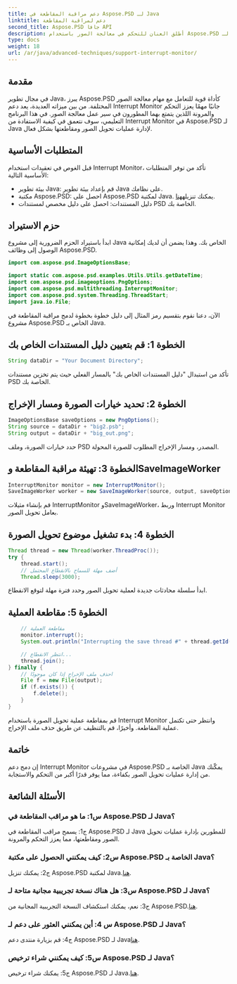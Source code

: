```yaml
---
title: دعم مراقبة المقاطعة في Aspose.PSD لـ Java
linktitle: دعم لمراقبة المقاطعة
second_title: Aspose.PSD جافا API
description: أطلق العنان للتحكم في معالجة الصور باستخدام Aspose.PSD لـ Java. تعلم كيفية مقاطعة العمليات من أجل سير عمل مرن.
type: docs
weight: 18
url: /ar/java/advanced-techniques/support-interrupt-monitor/
---
```

## مقدمة

في مجال تطوير Java، يبرز Aspose.PSD كأداة قوية للتعامل مع مهام معالجة الصور المختلفة. من بين ميزاته العديدة، يعد دعم Interrupt Monitor جانبًا مهمًا يعزز التحكم والمرونة اللذين يتمتع بهما المطورون في سير عمل معالجة الصور. في هذا البرنامج التعليمي، سوف نتعمق في كيفية الاستفادة من Interrupt Monitor في Aspose.PSD لـ Java لإدارة عمليات تحويل الصور ومقاطعتها بشكل فعال.

## المتطلبات الأساسية

قبل الغوص في تعقيدات استخدام Interrupt Monitor، تأكد من توفر المتطلبات الأساسية التالية:

- بيئة تطوير Java: قم بإعداد بيئة تطوير Java على نظامك.
-  مكتبة Aspose.PSD: احصل على Aspose.PSD لمكتبة Java. يمكنك تنزيله[هنا](https://releases.aspose.com/psd/java/).
- دليل المستندات: احصل على دليل مخصص لمستندات PSD الخاصة بك.

## حزم الاستيراد

ابدأ باستيراد الحزم الضرورية إلى مشروع Java الخاص بك. وهذا يضمن أن لديك إمكانية الوصول إلى وظائف Aspose.PSD.

```java
import com.aspose.psd.ImageOptionsBase;

import static com.aspose.psd.examples.Utils.Utils.getDateTime;
import com.aspose.psd.imageoptions.PngOptions;
import com.aspose.psd.multithreading.InterruptMonitor;
import com.aspose.psd.system.Threading.ThreadStart;
import java.io.File;
```

الآن، دعنا نقوم بتقسيم رمز المثال إلى دليل خطوة بخطوة لدمج مراقبة المقاطعة في مشروع Aspose.PSD الخاص بـ Java.

## الخطوة 1: قم بتعيين دليل المستندات الخاص بك

```java
String dataDir = "Your Document Directory";
```

تأكد من استبدال "دليل المستندات الخاص بك" بالمسار الفعلي حيث يتم تخزين مستندات PSD الخاصة بك.

## الخطوة 2: تحديد خيارات الصورة ومسار الإخراج

```java
ImageOptionsBase saveOptions = new PngOptions();
String source = dataDir + "big2.psb";
String output = dataDir + "big_out.png";
```

حدد خيارات الصورة، وملف PSD المصدر، ومسار الإخراج المطلوب للصورة المحولة.

## الخطوة 3: تهيئة مراقبة المقاطعة وSaveImageWorker

```java
InterruptMonitor monitor = new InterruptMonitor();
SaveImageWorker worker = new SaveImageWorker(source, output, saveOptions, monitor);
```

قم بإنشاء مثيلات InterruptMonitor وSaveImageWorker، وربط Interrupt Monitor بعامل تحويل الصور.

## الخطوة 4: بدء تشغيل موضوع تحويل الصورة

```java
Thread thread = new Thread(worker.ThreadProc());
try {
    thread.start();
    // أضف مهلة للسماح بالانقطاع المحتمل
    Thread.sleep(3000);
```

ابدأ سلسلة محادثات جديدة لعملية تحويل الصور وحدد فترة مهلة لتوقع الانقطاع.

## الخطوة 5: مقاطعة العملية

```java
    // مقاطعة العملية
    monitor.interrupt();
    System.out.println("Interrupting the save thread #" + thread.getId() + " at " + getDateTime().toString());

    // انتظر الانقطاع...
    thread.join();
} finally {
    // احذف ملف الإخراج إذا كان موجودًا
    File f = new File(output);
    if (f.exists()) {
        f.delete();
    }
}
```

قم بمقاطعة عملية تحويل الصورة باستخدام Interrupt Monitor وانتظر حتى تكتمل عملية المقاطعة. وأخيرًا، قم بالتنظيف عن طريق حذف ملف الإخراج.

## خاتمة

إن دمج دعم Interrupt Monitor في مشروعات Aspose.PSD الخاصة بـ Java يمكّنك من إدارة عمليات تحويل الصور بكفاءة، مما يوفر قدرًا أكبر من التحكم والاستجابة.

## الأسئلة الشائعة

### س1: ما هو مراقب المقاطعة في Aspose.PSD لـ Java؟

ج1: يسمح مراقب المقاطعة في Aspose.PSD لـ Java للمطورين بإدارة عمليات تحويل الصور ومقاطعتها، مما يعزز التحكم والمرونة.

### س2: كيف يمكنني الحصول على مكتبة Aspose.PSD الخاصة بـ Java؟

ج2: يمكنك تنزيل Aspose.PSD لمكتبة Java.[هنا](https://releases.aspose.com/psd/java/).

### س3: هل هناك نسخة تجريبية مجانية متاحة لـ Aspose.PSD لـ Java؟

 ج3: نعم، يمكنك استكشاف النسخة التجريبية المجانية من Aspose.PSD.[هنا](https://releases.aspose.com/).

### س 4: أين يمكنني العثور على دعم لـ Aspose.PSD لـ Java؟

 ج4: قم بزيارة منتدى دعم Aspose.PSD لـ Java[هنا](https://forum.aspose.com/c/psd/34).

### س5: كيف يمكنني شراء ترخيص Aspose.PSD لـ Java؟

 ج5: يمكنك شراء ترخيص Aspose.PSD لـ Java.[هنا](https://purchase.aspose.com/buy).